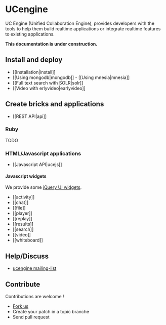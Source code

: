 # UCengine

UC Engine (Unified Collaboration Engine), provides developers with the tools to help them build realtime applications or integrate realtime features to existing applications.

**This documentation is under construction.**

## Install and deploy

* [[Installation|install]]
* [[Using mongodb|mongodb]] - [[Using mnesia|mnesia]]
* [[Full text search with SOLR|solr]]
* [[Video with erlyvideo|earlyvideo]]

## Create bricks and applications

* [[REST API|api]]

### Ruby

TODO

### HTML/Javascript applications

* [[Javascript API|ucejs]]

#### Javascript widgets

We provide some [jQuery UI widgets](http://jqueryui.com/).

* [[activity]]
* [[chat]]
* [[file]]
* [[player]]
* [[replay]]
* [[results]]
* [[search]]
* [[video]]
* [[whiteboard]]

## Help/Discuss

* [ucengine mailing-list](http://groups.google.com/group/ucengine)

## Contribute

Contributions are welcome !

* [Fork us](https://github.com/AF83/ucengine)
* Create your patch in a topic branche
* Send pull request
